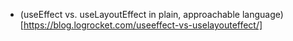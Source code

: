 -   (useEffect vs. useLayoutEffect in plain, approachable language)[https://blog.logrocket.com/useeffect-vs-uselayouteffect/]
